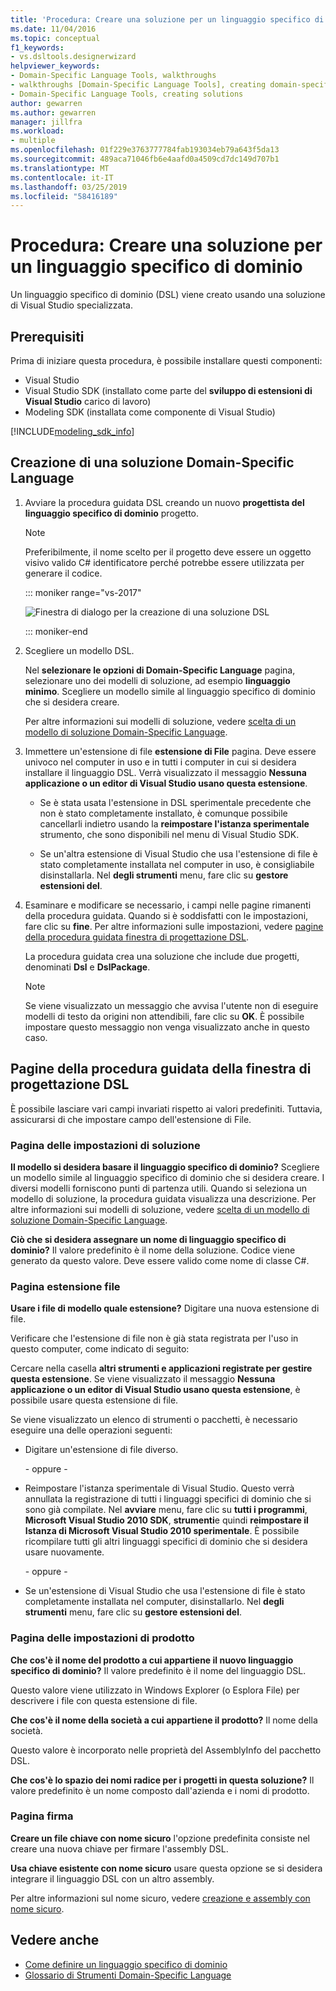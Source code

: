 ```yaml
---
title: 'Procedura: Creare una soluzione per un linguaggio specifico di dominio'
ms.date: 11/04/2016
ms.topic: conceptual
f1_keywords:
- vs.dsltools.designerwizard
helpviewer_keywords:
- Domain-Specific Language Tools, walkthroughs
- walkthroughs [Domain-Specific Language Tools], creating domain-specific language
- Domain-Specific Language Tools, creating solutions
author: gewarren
ms.author: gewarren
manager: jillfra
ms.workload:
- multiple
ms.openlocfilehash: 01f229e3763777784fab193034eb79a643f5da13
ms.sourcegitcommit: 489aca71046fb6e4aafd0a4509cd7dc149d707b1
ms.translationtype: MT
ms.contentlocale: it-IT
ms.lasthandoff: 03/25/2019
ms.locfileid: "58416189"
---
```

# <a name="how-to-create-a-domain-specific-language-solution"></a>Procedura: Creare una soluzione per un linguaggio specifico di dominio
Un linguaggio specifico di dominio (DSL) viene creato usando una soluzione di Visual Studio specializzata.

## <a name="prerequisites"></a>Prerequisiti

Prima di iniziare questa procedura, è possibile installare questi componenti:

- Visual Studio
- Visual Studio SDK (installato come parte del **sviluppo di estensioni di Visual Studio** carico di lavoro)
- Modeling SDK (installata come componente di Visual Studio)

[!INCLUDE[modeling_sdk_info](includes/modeling_sdk_info.md)]

## <a name="creating-a-domain-specific-language-solution"></a>Creazione di una soluzione Domain-Specific Language

1. Avviare la procedura guidata DSL creando un nuovo **progettista del linguaggio specifico di dominio** progetto.

   > [!NOTE]
   > Preferibilmente, il nome scelto per il progetto deve essere un oggetto visivo valido C# identificatore perché potrebbe essere utilizzata per generare il codice.

   ::: moniker range="vs-2017"

   ![Finestra di dialogo per la creazione di una soluzione DSL](../modeling/media/create_dsldialog.png)

   ::: moniker-end

2. Scegliere un modello DSL.

    Nel **selezionare le opzioni di Domain-Specific Language** pagina, selezionare uno dei modelli di soluzione, ad esempio **linguaggio minimo**. Scegliere un modello simile al linguaggio specifico di dominio che si desidera creare.

    Per altre informazioni sui modelli di soluzione, vedere [scelta di un modello di soluzione Domain-Specific Language](../modeling/choosing-a-domain-specific-language-solution-template.md).

3. Immettere un'estensione di file **estensione di File** pagina. Deve essere univoco nel computer in uso e in tutti i computer in cui si desidera installare il linguaggio DSL. Verrà visualizzato il messaggio **Nessuna applicazione o un editor di Visual Studio usano questa estensione**.

   -   Se è stata usata l'estensione in DSL sperimentale precedente che non è stato completamente installato, è comunque possibile cancellarli indietro usando la **reimpostare l'istanza sperimentale** strumento, che sono disponibili nel menu di Visual Studio SDK.

   -   Se un'altra estensione di Visual Studio che usa l'estensione di file è stato completamente installata nel computer in uso, è consigliabile disinstallarla. Nel **degli strumenti** menu, fare clic su **gestore estensioni del**.

4. Esaminare e modificare se necessario, i campi nelle pagine rimanenti della procedura guidata. Quando si è soddisfatti con le impostazioni, fare clic su **fine**. Per altre informazioni sulle impostazioni, vedere [pagine della procedura guidata finestra di progettazione DSL](#settings).

    La procedura guidata crea una soluzione che include due progetti, denominati **Dsl** e **DslPackage**.

   > [!NOTE]
   >  Se viene visualizzato un messaggio che avvisa l'utente non di eseguire modelli di testo da origini non attendibili, fare clic su **OK**. È possibile impostare questo messaggio non venga visualizzato anche in questo caso.

## <a name="settings"></a> Pagine della procedura guidata della finestra di progettazione DSL
 È possibile lasciare vari campi invariati rispetto ai valori predefiniti. Tuttavia, assicurarsi di che impostare campo dell'estensione di File.

### <a name="solution-settings-page"></a>Pagina delle impostazioni di soluzione
 **Il modello si desidera basare il linguaggio specifico di dominio?**
Scegliere un modello simile al linguaggio specifico di dominio che si desidera creare. I diversi modelli forniscono punti di partenza utili. Quando si seleziona un modello di soluzione, la procedura guidata visualizza una descrizione. Per altre informazioni sui modelli di soluzione, vedere [scelta di un modello di soluzione Domain-Specific Language](../modeling/choosing-a-domain-specific-language-solution-template.md).

 **Ciò che si desidera assegnare un nome di linguaggio specifico di dominio?**
Il valore predefinito è il nome della soluzione. Codice viene generato da questo valore. Deve essere valido come nome di classe C#.

### <a name="file-extension-page"></a>Pagina estensione file
 **Usare i file di modello quale estensione?**
Digitare una nuova estensione di file.

 Verificare che l'estensione di file non è già stata registrata per l'uso in questo computer, come indicato di seguito:

 Cercare nella casella **altri strumenti e applicazioni registrate per gestire questa estensione**. Se viene visualizzato il messaggio **Nessuna applicazione o un editor di Visual Studio usano questa estensione**, è possibile usare questa estensione di file.

 Se viene visualizzato un elenco di strumenti o pacchetti, è necessario eseguire una delle operazioni seguenti:

-   Digitare un'estensione di file diverso.

     \- oppure -

-   Reimpostare l'istanza sperimentale di Visual Studio. Questo verrà annullata la registrazione di tutti i linguaggi specifici di dominio che si sono già compilate. Nel **avviare** menu, fare clic su **tutti i programmi**, **Microsoft Visual Studio 2010 SDK**, **strumenti**e quindi **reimpostare il Istanza di Microsoft Visual Studio 2010 sperimentale**. È possibile ricompilare tutti gli altri linguaggi specifici di dominio che si desidera usare nuovamente.

     \- oppure -

-   Se un'estensione di Visual Studio che usa l'estensione di file è stato completamente installata nel computer, disinstallarlo. Nel **degli strumenti** menu, fare clic su **gestore estensioni del**.

### <a name="product-settings-page"></a>Pagina delle impostazioni di prodotto
 **Che cos'è il nome del prodotto a cui appartiene il nuovo linguaggio specifico di dominio?**
Il valore predefinito è il nome del linguaggio DSL.

 Questo valore viene utilizzato in Windows Explorer (o Esplora File) per descrivere i file con questa estensione di file.

 **Che cos'è il nome della società a cui appartiene il prodotto?**
Il nome della società.

 Questo valore è incorporato nelle proprietà del AssemblyInfo del pacchetto DSL.

 **Che cos'è lo spazio dei nomi radice per i progetti in questa soluzione?**
Il valore predefinito è un nome composto dall'azienda e i nomi di prodotto.

### <a name="signing-page"></a>Pagina firma
 **Creare un file chiave con nome sicuro** l'opzione predefinita consiste nel creare una nuova chiave per firmare l'assembly DSL.

 **Usa chiave esistente con nome sicuro** usare questa opzione se si desidera integrare il linguaggio DSL con un altro assembly.

 Per altre informazioni sul nome sicuro, vedere [creazione e assembly con nome sicuro](http://go.microsoft.com/fwlink/?LinkId=186073).

## <a name="see-also"></a>Vedere anche

- [Come definire un linguaggio specifico di dominio](../modeling/how-to-define-a-domain-specific-language.md)
- [Glossario di Strumenti Domain-Specific Language](https://msdn.microsoft.com/ca5e84cb-a315-465c-be24-76aa3df276aa)
